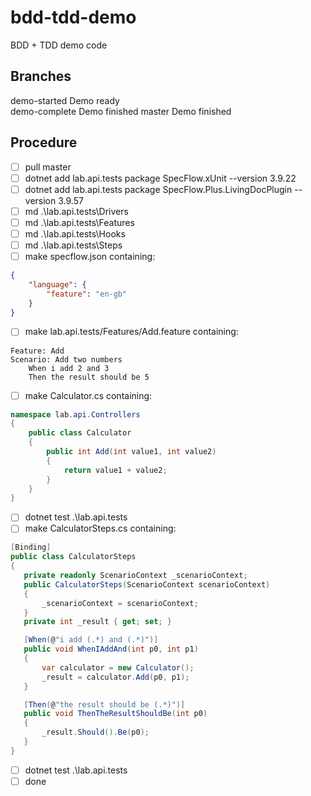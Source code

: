 # bdd-tdd-demo

BDD + TDD demo code

## Branches
demo-started    Demo ready     
demo-complete   Demo finished
master          Demo finished

## Procedure
- [ ] pull master
- [ ] dotnet add lab.api.tests package SpecFlow.xUnit --version 3.9.22
- [ ] dotnet add lab.api.tests package SpecFlow.Plus.LivingDocPlugin --version 3.9.57
- [ ] md .\lab.api.tests\Drivers
- [ ] md .\lab.api.tests\Features
- [ ] md .\lab.api.tests\Hooks
- [ ] md .\lab.api.tests\Steps
- [ ] make specflow.json containing:
```json
{ 
    "language": {
        "feature": "en-gb"
    }
}
```
- [ ] make lab.api.tests/Features/Add.feature containing:
```gherkin
Feature: Add
Scenario: Add two numbers
	When i add 2 and 3
	Then the result should be 5
```
- [ ] make Calculator.cs containing:
```csharp
namespace lab.api.Controllers
{
    public class Calculator
    {
        public int Add(int value1, int value2)
        {
            return value1 + value2;
        }
    }
}
```
- [ ] dotnet test .\lab.api.tests
- [ ] make CalculatorSteps.cs containing:
```csharp
[Binding]
public class CalculatorSteps
{
   private readonly ScenarioContext _scenarioContext;
   public CalculatorSteps(ScenarioContext scenarioContext)
   {
       _scenarioContext = scenarioContext;
   }
   private int _result { get; set; }

   [When(@"i add (.*) and (.*)")]
   public void WhenIAddAnd(int p0, int p1)
   {
       var calculator = new Calculator();
       _result = calculator.Add(p0, p1);
   }

   [Then(@"the result should be (.*)")]
   public void ThenTheResultShouldBe(int p0)
   {
       _result.Should().Be(p0);
   }
}
```
- [ ] dotnet test .\lab.api.tests
- [ ] done
